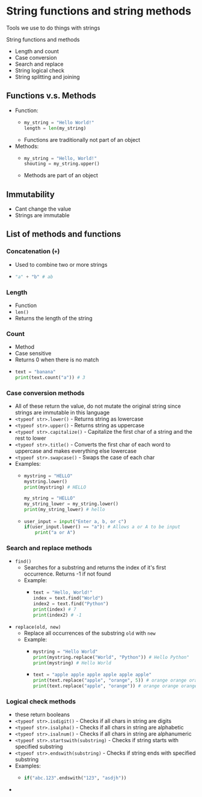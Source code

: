 # String functions and string methods
Tools we use to do things with strings

String functions and methods
- Length and count
- Case conversion
- Search and replace
- String logical check
- String splitting and joining

## Functions v.s. Methods
- Function:
  - ```python
    my_string = "Hello World!"
    length = len(my_string)
  - Functions are traditionally not part of an object
- Methods:
  - ```python
    my_string = "Hello, World!"
    shouting = my_string.upper()
  - Methods are part of an object

## Immutability
- Cant change the value
- Strings are immutable

## List of methods and functions

### Concatenation (`+`)
- Used to combine two or more strings
- ```python
  "a" + "b" # ab

### Length
- Function
- `len()` 
- Returns the length of the string

### Count
- Method
- Case sensitive
- Returns 0 when there is no match
- ```python
  text = "banana"
  print(text.count("a")) # 3
  
### Case conversion methods
- All of these return the value, do not mutate the original string since strings are immutable in this language
- `<typeof str>.lower()` - Returns string as lowercase
- `<typeof str>.upper()` - Returns string as uppercase 
- `<typeof str>.capitalize()` - Capitalize the first char of a string and the rest to lower
- `<typeof str>.title()` - Converts the first char of each word to uppercase and makes everything else lowercase
- `<typeof str>.swapcase()` - Swaps the case of each char
- Examples:
  - ```python
    mystring = "HELLO"
    mystring.lower()
    print(mystring) # HELLO
    
    my_string = "HELLO"
    my_string_lower = my_string.lower()
    print(my_string_lower) # hello
  - ```python
    user_input = input("Enter a, b, or c")
    if(user_input.lower() == "a"): # Allows a or A to be input
        print("a or A")

### Search and replace methods
- `find()`
  - Searches for a substring and returns the index of it's first occurrence. Returns -1 if not found
  - Example:
    - ```python
      text = "Hello, World!"
      index = text.find("World")
      index2 = text.find("Python")
      print(index) # 7
      print(index2) # -1
- `replace(old, new)`
  - Replace all occurrences of the substring `old` with `new`
  - Example:
    - ```python
      mystring = "Hello World"
      print(mystring.replace("World", "Python")) # Hello Python"
      print(mystring) # Hello World
    - ```python
      text = "apple apple apple apple apple apple"
      print(text.replace("apple", "orange", 5)) # orange orange orange orange orange apple
      print(text.replace("apple", "orange")) # orange orange orange orange orange orange

### Logical check methods
- these return booleans
- `<typeof str>.isdigit()` - Checks if all chars in string are digits
- `<typeof str>.isalpha()` - Checks if all chars in string are alphabetic
- `<typeof str>.isalnum()` - Checks if all chars in string are alphanumeric
- `<typeof str>.startswith(substring)` - Checks if string starts with specified substring
- `<typeof str>.endswith(substring)` - Checks if string ends with specified substring
- Examples:
  - ```python
    if("abc.123".endswith("123", "asdjh"))
-